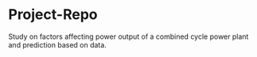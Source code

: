 # Project-Repo
Study on factors affecting power output of a combined cycle power plant and prediction based on data.

